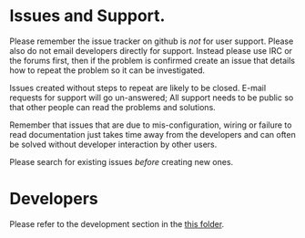 # Issues and Support.

Please remember the issue tracker on github is _not_ for user support.  Please also do not email developers directly for support.  Instead please use IRC or the forums first, then if the problem is confirmed create an issue that details how to repeat the problem so it can be investigated.

Issues created without steps to repeat are likely to be closed.  E-mail requests for support will go un-answered; All support needs to be public so that other people can read the problems and solutions.

Remember that issues that are due to mis-configuration, wiring or failure to read documentation just takes time away from the developers and can often be solved without developer interaction by other users.

Please search for existing issues *before* creating new ones.

# Developers

Please refer to the development section in the [this folder](https://github.com/EmuFlightX/EmuFlightX/tree/master/docs/development).
